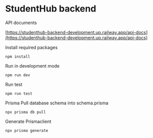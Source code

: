 # StudentHub backend

API documents

[https://studenthub-backend-development.up.railway.app/api-docs](https://studenthub-backend-development.up.railway.app/api-docs)

Install required packages

```
npm install
```

Run in development mode

```
npm run dev
```

Run test

```
npm run test
```

Prisma
Pull database schema into schema.prisma

```
npx prisma db pull
```

Generate Prismaclient

```
npx prisma generate
```
